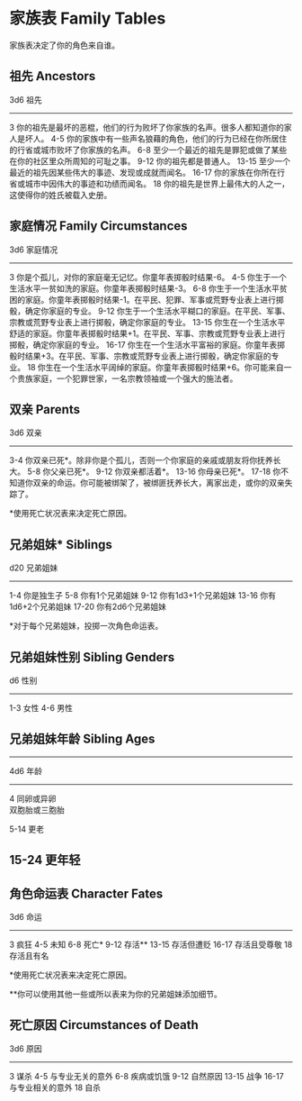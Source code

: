 # 家族表 Family Tables

家族表决定了你的角色来自谁。

## 祖先 Ancestors

  3d6     祖先
  ------- ------------------------------------------------------------------------------------------
  3       你的祖先是最坏的恶棍，他们的行为败坏了你家族的名声。很多人都知道你的家人是坏人。
  4-5     你的家族中有一些声名狼藉的角色，他们的行为已经在你所居住的行省或城市败坏了你家族的名声。
  6-8     至少一个最近的祖先是罪犯或做了某些在你的社区里众所周知的可耻之事。
  9-12    你的祖先都是普通人。
  13-15   至少一个最近的祖先因某些伟大的事迹、发现或成就而闻名。
  16-17   你的家族在你所在行省或城市中因伟大的事迹和功绩而闻名。
  18      你的祖先是世界上最伟大的人之一，这使得你的姓氏被载入史册。

## 家庭情况 Family Circumstances

  3d6     家庭情况
  ------- ----------------------------------------------------------------------------------------------------------------------------
  3       你是个孤儿，对你的家庭毫无记忆。你童年表掷骰时结果-6。
  4-5     你生于一个生活水平一贫如洗的家庭。你童年表掷骰时结果-3。
  6-8     你生于一个生活水平贫困的家庭。你童年表掷骰时结果-1。在平民、犯罪、军事或荒野专业表上进行掷骰，确定你家庭的专业。
  9-12    你生于一个生活水平糊口的家庭。在平民、军事、宗教或荒野专业表上进行掷骰，确定你家庭的专业。
  13-15   你生在一个生活水平舒适的家庭。你童年表掷骰时结果+1。在平民、军事、宗教或荒野专业表上进行掷骰，确定你家庭的专业。
  16-17   你生在一个生活水平富裕的家庭。你童年表掷骰时结果+3。在平民、军事、宗教或荒野专业表上进行掷骰，确定你家庭的专业。
  18      你生在一个生活水平阔绰的家庭。你童年表掷骰时结果+6。你可能来自一个贵族家庭，一个犯罪世家，一名宗教领袖或一个强大的施法者。

## 双亲 Parents

  3d6     双亲
  ------- ------------------------------------------------------------------------------------
  3-4     你双亲已死\*。除非你是个孤儿，否则一个你家庭的亲戚或朋友将你抚养长大。
  5-8     你父亲已死\*。
  9-12    你双亲都活着\*。
  13-16   你母亲已死\*。
  17-18   你不知道你双亲的命运。你可能被绑架了，被绑匪抚养长大，离家出走，或你的双亲失踪了。

\*使用死亡状况表来决定死亡原因。

## 兄弟姐妹\* Siblings

  d20     兄弟姐妹
  ------- ---------------------
  1-4     你是独生子
  5-8     你有1个兄弟姐妹
  9-12    你有1d3+1个兄弟姐妹
  13-16   你有1d6+2个兄弟姐妹
  17-20   你有2d6个兄弟姐妹

\*对于每个兄弟姐妹，投掷一次角色命运表。

## 兄弟姐妹性别 Sibling Genders

  d6    性别
  ----- ------
  1-3   女性
  4-6   男性

## 兄弟姐妹年龄 Sibling Ages

  -----------------------------------------------------------------------
  4d6                                 年龄
  ----------------------------------- -----------------------------------
  4                                   同卵或异卵\
                                      双胞胎或三胞胎

  5-14                                更老

  15-24                               更年轻
  -----------------------------------------------------------------------

## 角色命运表 Character Fates

  3d6     命运
  ------- --------------
  3       疯狂
  4-5     未知
  6-8     死亡\*
  9-12    存活\*\*
  13-15   存活但遭贬
  16-17   存活且受尊敬
  18      存活且有名

\*使用死亡状况表来决定死亡原因。

\*\*你可以使用其他一些或所以表来为你的兄弟姐妹添加细节。

## 死亡原因 Circumstances of Death

  3d6     原因
  ------- ------------------
  3       谋杀
  4-5     与专业无关的意外
  6-8     疾病或饥饿
  9-12    自然原因
  13-15   战争
  16-17   与专业相关的意外
  18      自杀

 

